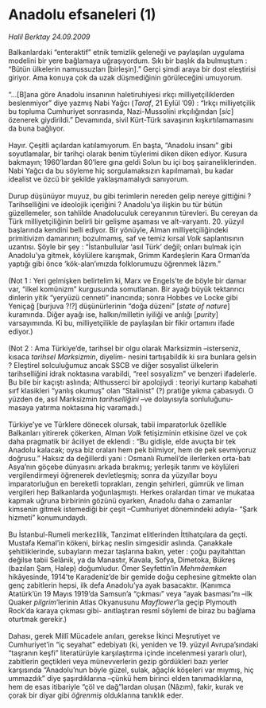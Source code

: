 # Anadolu efsaneleri (1)

*Halil Berktay 24.09.2009*

<div class="taraf_structure_2col_1zq">
<div class="margen_n">



 <p>Balkanlardaki “enteraktif” etnik temizlik geleneği ve paylaşılan uygulama modelini bir yere bağlamaya uğraşıyordum. Sıkı bir başlık da bulmuştum : “Bütün ülkelerin namussuzları [birleşin].” Gerçi şimdi araya bir dost eleştirisi giriyor. Ama konuya çok da uzak düşmediğinin görüleceğini umuyorum. <br/><br/>“...[B]ana göre Anadolu insanının haletiruhiyesi ırkçı milliyetçiliklerden beslenmiyor” diye yazmış Nabi Yağcı (<i>Taraf</i>, 21 Eylül ’09) : “Irkçı milliyetçilik bu topluma Cumhuriyet sonrasında, Nazi-Mussolini ırkçılığından [<i>sic</i>] özenerek giydirildi.” Devamında, sivil Kürt-Türk savaşının kışkırtılamamasını da buna bağlıyor. <br/><br/>Hayır. Çeşitli açılardan katılamıyorum. En başta, “Anadolu insanı” gibi soyutlamalar, bir tarihçi olarak benim tüylerimi diken diken ediyor. Kusura bakmayın; 1960’lardan 80’lere gına geldi Solun bu içi boş şairaneliklerinden. Nabi Yağcı da bu söyleme hiç sorgulamaksızın kapılmamalı, bu kadar idealist ve özcü bir şekilde yaklaşmamalıydı sanıyorum. <br/><br/>Durup düşünüyor muyuz, bu gibi terimlerin nereden gelip nereye gittiğini ? Tarihselliğini ve ideolojik içeriğini ? Anadolu’ya ilişkin bu tür bütün güzellemeler, son tahlilde Anadoluculuk cereyanının türevleri. Bu cereyan da Türk milliyetçiliğinin belirli bir gelişme aşaması ve alt-varyantı. 20. yüzyıl başlarında kendini belli ediyor. Bir yönüyle, Alman milliyetçiliğindeki primitivizm damarının; bozulmamış, saf ve temiz kırsal <i>Volk</i> saplantısının uzantısı. Şöyle bir şey : “İstanbullular ‘asıl Türk’ değil; onları bulmak için Anadolu’ya gitmek, köylülere karışmak, Grimm Kardeşlerin Kara Orman’da yaptığı gibi önce ‘kök-alan’ımızda folklorumuzu öğrenmek lâzım.” <br/><br/>(Not 1 : Yeri gelmişken belirtelim ki, Marx ve Engels’te de böyle bir damar var, “ilkel komünizm” kurgusunda somutlanan. Bir ayağı büyük tektanrıcı dinlerin yitik “yeryüzü cenneti” inancında; sonra Hobbes ve Locke gibi Yeniçağ [burjuva ?!?] düşünürlerinin “doğa düzeni” [<i>state of nature</i>] kuramında. Diğer ayağı ise, halkın/milletin iyiliği ve arılığı [<i>purity</i>] varsayımında. Ki bu, milliyetçilikle de paylaşılan bir fikir ortamını ifade ediyor.) <br/><br/>(Not 2 : Ama Türkiye’de, tarihsel bir olgu olarak Marksizmin –isterseniz, kısaca <i>tarihsel Marksizmin</i>, diyelim- nesini tartışabildik ki sıra bunlara gelsin ? Eleştirel solculuğumuz ancak SSCB ve diğer sosyalist ülkelerin tarihselliğini idrak noktasına varabildi, “reel sosyalizm” ve benzeri ifadelerle. Bu bile bir kaçıştı aslında; Althusserci bir apolojiydi : teoriyi kurtarıp kabahati sırf klasikleri “yanlış okumuş” olan “Stalinist” (?) pratiğe yıkma çabasıydı. O yüzden de, asıl Marksizmin <i>tarihselliğini</i> –ve dolayısıyla sonluluğunu- masaya yatırma noktasına hiç varamadı.) <br/><br/>Türkiye’ye ve Türklere dönecek olursak, tabii imparatorluk özellikle Balkanları yitirerek çökerken, Alman <i>Volk</i> fetişizminin etkisine özel ve çok daha pragmatik bir âciliyet de eklendi : “Bu gidişle, elde avuçta bir tek Anadolu kalacak; oysa biz oraları hem pek bilmiyor, hem de pek sevmiyoruz doğrusu.” Haksız da değillerdi yani : Osmanlı Rumeli’de ilerlerken orta-batı Asya’nın göçebe dünyasını arkada bırakmış; yerleşik tarımı ve köylüleri vergilendirmeyi öğrenerek devletleşmiş; sonra da yüzyıllar boyu imparatorluğun en bereketli toprakları, zengin şehirleri, gümrük ve liman vergileri hep Balkanlarda yoğunlaşmıştı. Herkes oralardan timar ve mukataa kapmak uğruna birbirinin gözünü oyarken, Anadolu daha o zamanlar kimsenin gitmek istemediği bir çeşit –Cumhuriyet dönemindeki adıyla- “Şark hizmeti” konumundaydı. <br/><br/>Bu İstanbul-Rumeli merkezlilik, Tanzimat elitlerinden İttihatçılara da geçti. Mustafa Kemal’in kökeni, birkaç neslin simgesidir aslında. Çanakkale şehitliklerinde, subayların mezar taşlarına bakın, yeter : çoğu payitahttan değilse tabii Selânik, ya da Manastır, Kavala, Sofya, Dimetoka, Bükreş (bazıları Şam, Halep) doğumludur. Ömer Seyfettin’in <i>Mehmâemken</i> hikâyesinde, 1914’te Karadeniz’de bir gemide doğu cephesine gitmekte olan genç zabitlerin hepsi, ilk defa Anadolu’ya ayak basacaktır. (Kanımca Atatürk’ün 19 Mayıs 1919’da Samsun’a “çıkması” veya “ayak basması”nı –ilk Quaker <i>pilgrim</i>’lerinin Atlas Okyanusunu <i>Mayflower</i>’la geçip Plymouth Rock’da karaya çıkması gibi- anıtlaştıran resmî söylemi de biraz bu bağlama oturtmak gerekir.) <br/><br/>Dahası, gerek Millî Mücadele anıları, gerekse İkinci Meşrutiyet ve Cumhuriyet’in “iç seyahat” edebiyatı (ki, yeniden ve 19. yüzyıl Avrupa’sındaki “taşranın keşfi” literatürüyle karşılaştırma içinde incelenmesi yararlı olur), zabitlerin geçtikleri veya münevverlerin gezip gördükleri bazı yerler karşısında “Anadolu’nun böyle güzel, sulak, ağaçlık köşeleri var mıymış, hiç ummazdık” diye şaşırdıklarına –çünkü hem birinci elden tanımadıklarına, hem de esas itibariyle “çöl ve dağ”lardan oluşan (Nâzım), fakir, kurak ve çorak bir diyar gibi <i>öğrenmiş</i> olduklarına tanıklık eder. </p>
<br/>
<br/>
<br/>



<br/>


<div id="taraf_not">
</div>

</div>


</div>
